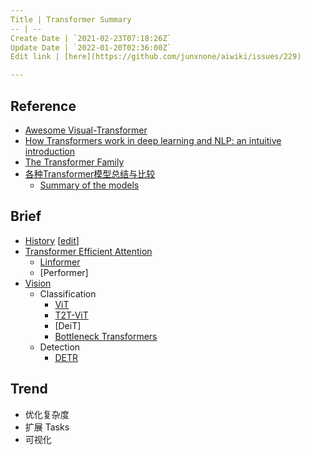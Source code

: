 ```yaml
---
Title | Transformer Summary
-- | --
Create Date | `2021-02-23T07:18:26Z`
Update Date | `2022-01-20T02:36:00Z`
Edit link | [here](https://github.com/junxnone/aiwiki/issues/229)

---
```

## Reference
- [Awesome Visual-Transformer](https://github.com/dk-liang/Awesome-Visual-Transformer)
- [How Transformers work in deep learning and NLP: an intuitive introduction](https://theaisummer.com/transformer/)
- [The Transformer Family](https://lilianweng.github.io/lil-log/2020/04/07/the-transformer-family.html)
- [各种Transformer模型总结与比较](https://blog.csdn.net/zephyr_wang/article/details/113758523)
  - [Summary of the models](https://huggingface.co/transformers/model_summary.html)

## Brief
- [History](https://junxnone.github.io/wht/tech/transformer/) [[edit](https://github.com/junxnone/wht/issues/9)]
- [Transformer Efficient Attention](/Transformer_Efficient_Attention)
  - [Linformer](/Linformer)
  - [Performer]
- [Vision](/Transformer_Vision)
  - Classification
    - [ViT](/ViT)
    - [T2T-ViT](/T2T_ViT)
    - [DeiT]
    - [Bottleneck Transformers](/Bottleneck_Transformers)
  - Detection
    - [DETR]()
    
## Trend
- 优化复杂度
- 扩展 Tasks
- 可视化
